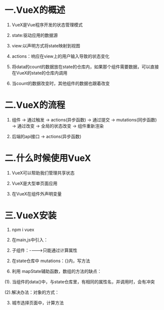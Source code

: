 # 一.VueX的概述

1. VueX是Vue程序开发的状态管理模式

2. state:驱动应用的数据源

3. view:以声明方式将state映射到视图

4. actions：响应在view上的用户输入导致的状态变化

5. 将data的count的数据放在state的仓库内，如果那个组件需要数据，可以直接在VueX的state的仓库内调用

6. 当count的数据改变时，其他组件的数据也跟着改变



# 二.VueX的流程

1. 组件 -> 通过触发 -> actions(异步函数) -> 通过提交 -> mutations(同步函数) -> 通过改变 -> 全局的状态改变 -> 组件重新渲染

2. 后端的api接口 -> actions(异步函数)



# 二.什么时候使用VueX

1. VueX可以帮助我们管理共享状态

2. VueX是大型单页面应用

3. 在VueX在组件外声明变量



# 三.VueX安装

1. npm i vuex

2. 在main,js中引入：
<script>
import Vue from "vue";
import App from "./App.vue";
import router from "./router";
//import store from "./store";
import css from "./views/css.css"
import "./assets/font_k1hyk6b1km/iconfont.css"

Vue.config.productionTip = false;

new Vue({
  router,
  //store,
  render: (h) => h(App),
}).$mount("#app");

3. 在src中建立一个store文件夹，在文件夹建立一个store.js的文件

4. 在store.js的文件中引入：

import Vue from 'vue'
import Vuex from 'vuex'

Vue.use(Vuex)//使用Vuex的插件

//创建仓库的实例并暴露
export default new Vuex.Store({
    state: {
      count:10,
      //state对象里面写的：全局的变量,组件可以调用
    },
    getters:{
      //
    },
    mutations: {
      
    },
    actions: {
     
    },
    modules:{

    }
})


# 四.组件调用VueX的store中的count,----当仓库数据改变时，组件内的数据跟着改变

1. 在对应的组件内//这种方法是错误的，只能通过计算属性
data(){
  return {
    count:this.$store.store.count
    //     this.$store是Vuex.Store实例对象 ->下的：state: {count:10},
  }
}

2. 在标签中使用
<template>
  <div>
    <p>{{count}}</p>
  </div>
</template>


3. 不能直接在 data(){return {count:this.$store.store.count}}使用count，因为这样就没有响应式，

4. 如果仓库的count数据改变，但组件内的count不会改变

5. 只能通过计算属性：

computed:{
  count(){
    return this.$store.store.count
  }
}

6. 因为 data()内的数据是一个初始值
  data(){
    return {
      count:this.$store.store.count
    }
  }

7. 获取Vuex.store仓库的数据，只能通过计算属性获取



# 四.VueX(仓库数据改变，组件跟着改变)--一个变量多个组件使用

案例：一个store仓库的数据可以给多个组件使用

1. 父组件
<template>
  <div>
    <HomeHeader />
    <HomeFooter />
  </div>
</template>

<script>
import HomeHeader from "./HomeHeader.vue";
import HomeFooter from "./HomeFooter.vue";
export default {
  components: {
    HomeHeader,
    HomeFooter,
  },
};
</script>

2. 子组件：---->只能通过计算属性
<template>
  <div>
    <p>{{count}}</p>
    <!-- 接收计算属性的count-->
  </div>
</template>

<script>
export default {
  computed:{
  count(){
    return this.$store.store.count//可以接收store仓库的数据
  }
}
},

3. store.js的文件
import Vue from 'vue'
import Vuex from 'vuex'

Vue.use(Vuex)//使用Vuex的插件

//创建仓库的实例并暴露
export default new Vuex.Store({
    state: {
      count:10,
      //state对象里面写的：全局的变量,组件可以调用(一个变量多个组件使用)
    },
    getters:{
      //
    },
    mutations: {
      //放函数，是唯一可以改变state仓库的地方
    },
    actions: {
     
    },
    modules:{

    }
})



# 五.VueX----多个组件都去改变同一个状态

1. 给组件添加点击事件
<template>
  <div>
    <button @click="fn">点击事件</button>
  </div>
</template>

<script>
export default {
  computed:{//这里是：state仓库改变值改变，组件的值跟着改变
    count(){
      return this.$store.store.count
    }
  },
  methods:{//这里是：组件改变值改变，（多个组件都去改变同一个状态）
    fn(){
      this.$store.commit("add")
    }
  }
}
</script>

2. 在state仓库中 mutations：{}内，写方法
<script>
export default new Vuex.Store({
    state: {
      count:10,
      //state对象里面写的：全局的变量,组件可以调用
    },
    mutations: {
      add(state){
        state.count++
      }
    },
})



# 六.VueX 的 state

1. state就是存储全局数据的地方

2. VueX里只能有state这一个数据的仓库

3. 组件中只能通过计算属性，的 return this.$store.的某项值来获取 state仓库的值

4. 这样就形成可响应式数据，当state仓库的数据改变时，组件中的数据也会改变

5. mapState辅助函数，作用：当组件获取多个state仓库的数据时，可以通过 mapState 进行简化写法
案例：
(1).state仓库:
export default new Vuex.Store({
    state: {
      count:10,
      mame:"张非"，
      age:35,
    },

(2).组件获取：
<template>
  <div>
    {{count}}-{{mame}}-{{age}}
  </div>
</template>

<script>
import {mapState} from "VueX"//引入mapState辅助函数
export default {
  computed:mapState(["count","mame","age"]),//在计算属性内，利用mapState辅助函数，进行简写数据
}
</script>

6. 利用 mapState辅助函数，数组的方法的缺点：

(1). 当组件的data()中，与state仓库里，有相同的属性名，并调用时，会有冲突

(2).解决办法：对象的方式：
<script>
export default {
  data(){
    return {
      name:"lisi"//已有name 
    }
  },
  computed:mapState(){
    count："count",
    mame2："mame",   //mame2自己定义的，mame2 = 是state仓库的name,不会与data()的name冲突
    age："age"
   }
}

<template>
  <div>
    {{count}}-{{mame2}}-{{age}}
  </div>
</template>

(3).函数式写法
  computed:mapState(){
    count："count",
    mame2："mame", 
    age：(state) => state.age
   }

(4).如果想与组件中：data()的name数据进行拼接，则不能使用箭头函数的写法，因为 this的指向错误

案例1：
     错误（在箭头函数中，this的指向函数本身）
  computed:mapState(){
    count："count",
    mame2："mame", 
    age：(state) => state.age + this.mame//data()的name
   }

案例2：
     正确（普通函数，this的指向：data()的name）--谁调用指向谁
  computed:mapState(){
    count："count",
    mame2："mame", 
    age：(state) {
      return state.age + this.mame //普通函数加：return
    } 
  }

7. 如果组件中有多个计算属性，则可以通过对象的{...mapState}
computed:{
  ...mapState(){//多个计算属性,前面加...mapState
    count："count",
    mame2："mame", 
    age：(state) => state.age + this.mame//data()的name
  },
  fn(){////最后一个计算属性,不用加...
    return this.count * 2
  }
}



# 七.VueX 的 mutations

1. 放函数，是唯一可以改变state仓库的地方

2. payload:提交载荷--传参数

3. payload只允许有一个参数，多个参数时，以对象的形式传参，哪怕你的对象只有一个值
案例：
(1).组件：
<template>
  <div>
    <button -{{count}}- @click="fn">点击事件</button>
  </div>
</template>

<script>
export default {
  methods:{
    fn(){
      this.$store.commit("add",{num:3})
    }
  }
}

(2)state仓库
export default new Vuex.Store({
    state: {
      count:10,
    },
    mutations: {
      add(state,{payload}){
        state.count += payload.num
      }
    },
})

4. 使用 mutations 的 payload 在组件的方法中，简洁写法：
<template>
  <div>
    <button -{{count}}- @click="fn">点击事件</button>
  </div>
</template>

<script>
export default {
  methods:{
    fn(){
      this.$store.commit{//以对象的形式
        type:"add",
        num:3
      })
    }
  }
}

5. mutations 必须是同步函数
(1). 因为开发工具的记录，是在 mutations函数触发的时候生成的，而不是在数据改变的时候生成的
(2). 如果有异步的函数，则放在actions函数内
(3). mutations 放同步函数，actions 放异步函数

6. 在组件中提交多个 mutations
(1).正常写法
<template>
  <div>
    <button -{{count}}- @click="fn1">点击事件</button>
    <button -{{count}}- @click="fn2">点击事件</button>
  </div>
</template>

<script>
export default {
  methods:{
    fn1(){
      this.$store.commit("add",{num:3})
    },
    fn2(){
      this.$store.commit("minus",{num:3})
    },
  }
}

//state仓库
export default {
    mutations: {
      add(state,{payload}){//add加的意思--自定义的
        state.count += payload.num
      },
      minus(state,{payload}){//minus减的意思--自定义的
        state.count -= payload.num
      },
    },


(2).利用 mapmutations 进行简写:
1.在组件中引入：import {mapmutations} from "VueX"//引入mapmutations辅助函数
1.在组件中引入：
   
<template>
  <div>
    <button  -{{count}}- @click="fn1">点击事件</button>
    <button  -{{count}}- @click="fn2">点击事件</button>
  </div>
</template>

<script>
export default {
  methods:{
    ...mapMutations(["add","minus"])//将仓库的 mutations函数，映射到组件中
    fn1(){
      this.add({num:3})
    },
    fn2(){
      this.minus({num:3})
    },
  }
}

//state仓库
export default {
    mutations: {
      add(state,{payload}){//add加的意思--自定义的
        state.count += payload.num
      },
      minus(state,{payload}){//minus减的意思--自定义的
        state.count -= payload.num
      },
    },



# 八.VueX 的 actions

1. actions函数 类似于 mutations函数

2. actions函数是不能修改 state内的数据

3. actions函数只能提交 mutations函数
<template>
  <div>
    <button -{{count}}- @click="fn">点击事件</button>
  </div>
</template>

<script>
export default {
  computed:{//这里是：state仓库改变值改变，组件的值跟着改变
    count(){
      return this.$store.store.count
    }
  },
  methods:{//这里是：组件改变值改变，（多个组件都去改变同一个状态）
    fn(){
      // 使用dispatch去触发 actions 的函数
      this.$store.dispatch("addAsync")
    }
  }
}

//state仓库
export default {
    mutations: {
      add(state,{payload}){//add加的意思--自定义的
        state.count += payload.num
      },
      minus(state,{payload}){//minus减的意思--自定义的
        state.count -= payload.num
      },
    },
    actions：{//actions 里面也是函数，不能去改变 state ，只能去提交 mutations
      addAsync(context){//允许接收 context：可以接受 mutations 内部的 add
        setTimeout(()=>{
          context.commit("add",{num:3})
        },2000)
      }
    }

4. 如果 mutations 里面如果赝作异步操作，是不可以的，必须通过 actions 内做异步来触发

5. actions 通过 context.commit 来获取 mutations 的 add

6. 组件再通过： methods方法来获取 mutations 的 add
  computed:{//这里是：state仓库改变值改变，组件的值跟着改变
    fn(){
      this.$store.commit("add")
    }
  },

7. 如果组件要获取 store仓库 内的 多个值，需要在组件内引入 mapState 的方法

(1).组件
<template>
  <div>
    {{count}}-{{mame2}}-{{age}}
  </div>
</template>

<script>
import {mapState} from "VueX"

export default {
  computed:{
    ...mapState(["count","mame","age"]),//在计算属性内，利用mapState辅助函数，进行简写数据
  }
}

(2).store仓库
export default new Vuex.Store({
    state: {
      count:10,
      mame:"张非"，
      age:35,
    },
})

8. 利用 mapActions 进行简写:如果 actions 多个异步的方法，需要在组件内引入 mapState 的方法
(1).在组件中引入
import { mapActions } from "VueX"

(2).在组件内方法中使用
export default {
  methods:{
    ...mapActions(["addAsync","a","b"]),//在计算属性内，利用mapState辅助函数，进行简写数据
    // 多个actions 的异步方法
  }
}



# 九.VueX 的 getters：
// 相当于 VueX 的计算属性
// 先将数组在 VueX 的 getters 中，计算好，再在组件中属于

(1). store仓库
export default new Vuex.Store({
    state: {
      count:[1,2,3,4,5,6,7,8,9]
    },
})

(2). getters 先将 count
getters：{
  addlist(state){  //addlist(state,getters)   getters可以依赖state的变量，页可以依赖其他的getters
    return state.count.filter((item =>item % 2))
                      // 过滤(偶数)
  }
}

(3). 组件中引入 getters
import { getters } from "VueX"

(4). 也是用计算属性
export default {
  computed:{
    list(){
      return this.$state.getters.addlist
    }
  }
}

(5). 组件的 html
<template>
  <div>
    <ul>
      <li v-for="item in list" :key="item"></li>
    </ul>
  </div>
</template>



# 十.猫眼电影的案例

思路：
    城市.点击进入 -> Vuex.Store的 mutations -> mutations获取state数据 -> 城市选择 -> 城市选择页面的计算方法 -> 等于Vuex.Store 的 mutations 的值-> 点击对应的城市 -> 通过计算属性 -> 获取Vuex.Store 的 state.城市，并显示到页面 -> 

1. store仓库
import Vue from 'vue'
import Vuex from 'vuex'

Vue.use(Vuex)

export default new Vuex.Store({
    state: {
      cityName:"北京",
      cityId:1002,
    },
    mutations: {
      changeCity(state,payload){
        state.cityName = payload.name //state的cityName = payload形参.name是自定义的
        state.cityId = payload.id //state的cityId = payload形参.id是自定义的
      }
    },
    actions: {
      
    }
})

2. 组件
<template>
  <div class="Tab">
    <span class="uspan" @click="Gotcity">{{cityName}}</span>
                                         // 接受计算属性的 cityName()方法
<script>
export default {

  computed:{
    cityName(){
      return this.$store.state.cityName
    }
  },
</script>

3. 城市选择页面中，计算方法
<script>
import { mapMutations} from "vuex";
export default {
  methods:{
    ...mapMutations(["changeCity"]),//引入mutations 的 changeCity方法
    getcity(item){//上面共用一个事件，（item，val），此时的item是形参
      this.changeCity({name:item.name,id:item.cityId})//store仓库的 mutations 方法，name是payload.name,id是payload.id
      localStorage.setItem("name",item.name)//当再次登录时，就是上次点击的城市
      localStorage.setItem("id",item.cityId)
      this.$router.go(-1)//点击时，后退一步
    }
  }
}


